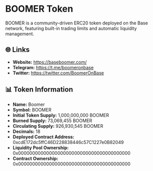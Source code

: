 # BOOMER Token

BOOMER is a community-driven ERC20 token deployed on the Base network, featuring built-in trading limits and automatic liquidity management.

## 🌐 Links
- **Website:** https://baseboomer.com/
- **Telegram:** https://t.me/boomeronbase
- **Twitter:** https://twitter.com/BoomerOnBase

## 📊 Token Information
- **Name:** Boomer
- **Symbol:** BOOMER
- **Initial Token Supply:** 1,000,000,000 BOOMER
- **Burned Supply:** 73,069,455 BOOMER
- **Circulating Supply:** 926,930,545 BOOMER
- **Decimals:** 18
- **Deployed Contract Address:** 0xcdE172dc5ffC46D228838446c57C1227e0B82049
- **Liquidity Pool Ownership:** 0x0000000000000000000000000000000000000000
- **Contract Ownership:** 0x0000000000000000000000000000000000000000
